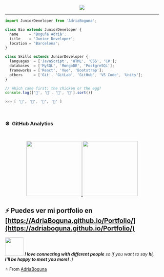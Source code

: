 <p align="center">
  <img src="https://github.com/thompsonemerson/thompsonemerson/raw/master/cover-thompson.png" />
</p>

---

```js
import JuniorDeveloper from 'AdriaBoguna';

class Bio extends JuniorDeveloper {
  name     = 'Boguñá Adrià';
  title    = 'Junior Developer';
  location = 'Barcelona';
}

class Skills extends JuniorDeveloper {
  languages  = ['JavaScript', 'HTML', 'CSS', 'C#'];
  databases  = ['MySQL', 'MongoDB', 'PostgreSQL'];
  frameworks = ['React', 'Vue', 'Bootstrap'];
  others     = ['Git', 'GitLab', 'GitHub', 'VS Code', 'Unity'];
}
```

```javascript
// Which came first: the chicken or the egg?
console.log(['🥚', '🐣', '🐥', '🐔'].sort())

>>> [ '🐔', '🐣', '🐥', '🥚' ]
```
<br>
<h3>⚙️ &nbsp;GitHub Analytics </h3>
<br>
<p align="center">
<a href="https://github.com/AdriaBoguna">
  <img height="180em" src="https://github-readme-stats-eight-theta.vercel.app/api?username=AdriaBoguna&show_icons=true&theme=algolia&include_all_commits=true&count_private=true" style="max-width: 100%;" class="hoverZoomLink"/>
  <img height="180em" src="https://github-readme-stats-eight-theta.vercel.app/api/top-langs/?username=AdriaBoguna&layout=compact&langs_count=8&theme=algolia" style="max-width: 100%;" class="hoverZoomLink"/>
</a>
</p>


⚡ Puedes ver mi portfolio en [https://AdriaBoguna.github.io/Portfolio/](https://adriaboguna.github.io/Portfolio/)
---
<img src="https://media.giphy.com/media/LnQjpWaON8nhr21vNW/giphy.gif" width="60"> <em><b>I love connecting with different people</b> so if you want to say <b>hi, I'll be happy to meet you more!</b> :)</em>

⭐️ From [AdriaBoguna](https://github.com/AdriaBoguna)

